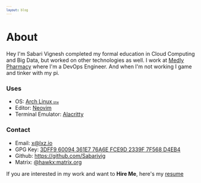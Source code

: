 ```yaml
---
layout: blog
---
```


# About

Hey I'm Sabari Vignesh completed my formal education in Cloud Computing and Big Data, but worked on other technologies as well.
I work at [Medly Pharmacy](https://medly.com) where I'm a DevOps Engineer. And when I'm not working I game and tinker with my pi.


### Uses
- OS:  [Arch Linux <span>btw</span>](https://archlinux.org)
- Editor: [Neovim](https://github.com/neovim/neovim)
- Terminal Emulator: [Alacritty](https://github.com/alacritty/alacritty)


### Contact

- Email: x@lxz.io
- GPG Key: <a href="https://lxz.io/gpg.txt" target="_blank">3DFF9 60094 361E7 76A6E FCE9D 2339F 7F568 D4EB4</a>
- Github: https://github.com/Sabarivig
- Matrix: [@hawkx:matrix.org](https://matrix.to/#/@hawkx:matrix.org)

If you are interested in my work and want to **Hire Me**, here's my <a href="https://resume.lxz.io" target="_blank">resume</a>

<style>
span {
  font-size: 8px;
  }
</style>

